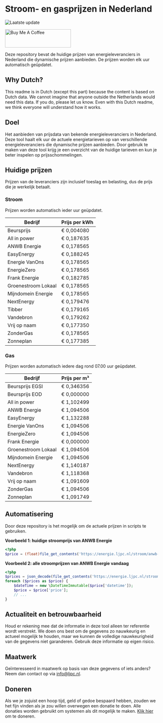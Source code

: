 # Stroom- en gasprijzen in Nederland

![Laatste update](https://img.shields.io/badge/laatste%20update-2023--09--17%2013%3A00%20CET-brightgreen)

<a href="https://www.buymeacoffee.com/Lars-" target="_blank"><img src="https://cdn.buymeacoffee.com/buttons/v2/default-orange.png" alt="Buy Me A Coffee" height="60" style="height: 60px !important;width: 217px !important;" ></a>

Deze repository bevat de huidige prijzen van energieleveranciers in Nederland die dynamische prijzen aanbieden. De prijzen worden elk uur automatisch geüpdatet.

## Why Dutch?

This readme is in Dutch (except this part) because the content is based on Dutch data. We cannot imagine that anyone outside the Netherlands would need this data. If you do, please let us know. Even with this Dutch readme, we think
everyone will understand how it works.

## Doel

Het aanbieden van prijsdata van bekende energieleveranciers in Nederland. Deze tool haalt elk uur de actuele energietarieven op van verschillende energieleveranciers die dynamische prijzen aanbieden. Door gebruik te maken van deze tool
krijg je een overzicht van de huidige tarieven en kun je beter inspelen op prijsschommelingen.

## Huidige prijzen

Prijzen van de leveranciers zijn inclusief toeslag en belasting, dus de prijs die je werkelijk betaalt.

### Stroom

Prijzen worden automatisch ieder uur geüpdatet.

 Bedrijf | Prijs per kWh 
---------|---------------
Beursprijs | € 0,004080
All in power | € 0,187635
ANWB Energie | € 0,178565
EasyEnergy | € 0,188245
Energie VanOns | € 0,178565
EnergieZero | € 0,178565
Frank Energie | € 0,182785
Groenestroom Lokaal | € 0,178565
Mijndomein Energie | € 0,178565
NextEnergy | € 0,179476
Tibber | € 0,179165
Vandebron | € 0,179262
Vrij op naam | € 0,177350
ZonderGas | € 0,178565
Zonneplan | € 0,177385


### Gas

Prijzen worden automatisch iedere dag rond 07.00 uur geüpdatet.

 Bedrijf | Prijs per m³ 
---------|--------------
Beursprijs EGSI | € 0,346356
Beursprijs EOD | € 0,000000
All in power | € 1,102499
ANWB Energie | € 1,094506
EasyEnergy | € 1,132288
Energie VanOns | € 1,094506
EnergieZero | € 1,094506
Frank Energie | € 0,000000
Groenestroom Lokaal | € 1,094506
Mijndomein Energie | € 1,094506
NextEnergy | € 1,140187
Vandebron | € 1,118368
Vrij op naam | € 1,091609
ZonderGas | € 1,094506
Zonneplan | € 1,091749


## Automatisering

Door deze repository is het mogelijk om de actuele prijzen in scripts te gebruiken.

**Voorbeeld 1: huidige stroomprijs van ANWB Energie**

```php
<?php
$price = (float)file_get_contents('https://energie.ljpc.nl/stroom/anwb-energie-nu.txt');

```

**Voorbeeld 2: alle stroomprijzen van ANWB Energie vandaag**

```php
<?php
$prices = json_decode(file_get_contents('https://energie.ljpc.nl/stroom/all-in-power-vandaag.json'),true);
foreach ($prices as $price) {
    $dateTime = new \DateTimeImmutable($price['datetime']);
    $price = $price['price'];
    // ...
}
```

## Actualiteit en betrouwbaarheid

Houd er rekening mee dat de informatie in deze tool alleen ter referentie wordt verstrekt. We doen ons best om de gegevens zo nauwkeurig en actueel mogelijk te houden, maar we kunnen de volledige nauwkeurigheid van de gegevens niet
garanderen. Gebruik deze informatie op eigen risico.

## Maatwerk

Geïnteresseerd in maatwerk op basis van deze gegevens of iets anders? Neem dan contact op
via [info@ljpc.nl](mailto:info@ljpc.nl?subject=Energie%20prijzen).

## Doneren

Als we je zojuist een hoop tijd, geld of gedoe bespaard hebben, zouden we het fijn vinden als je zou willen overwegen een
donatie te doen. Alle donaties worden gebruikt om systemen als dit mogelijk te
maken. [Klik hier](https://www.buymeacoffee.com/Lars-) om te doneren.
